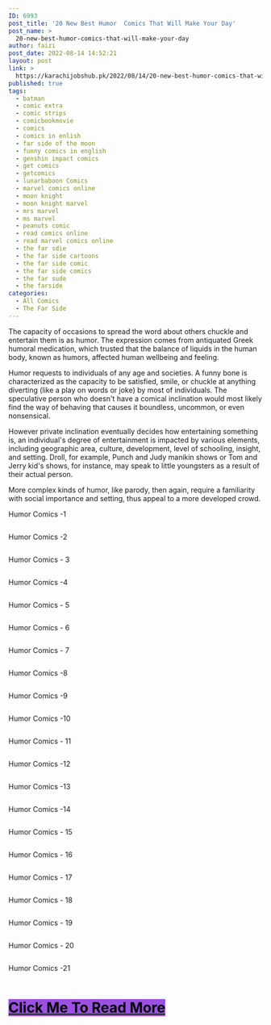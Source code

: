 ```yaml
---
ID: 6993
post_title: '20 New Best Humor  Comics That Will Make Your Day'
post_name: >
  20-new-best-humor-comics-that-will-make-your-day
author: faizi
post_date: 2022-08-14 14:52:21
layout: post
link: >
  https://karachijobshub.pk/2022/08/14/20-new-best-humor-comics-that-will-make-your-day/
published: true
tags:
  - batman
  - comic extra
  - comic strips
  - comicbookmovie
  - comics
  - comics in enlish
  - far side of the moon
  - funny comics in english
  - genshin impact comics
  - get comics
  - getcomics
  - lunarbaboon Comics
  - marvel comics online
  - moon knight
  - moon knight marvel
  - mrs marvel
  - ms marvel
  - peanuts comic
  - read comics online
  - read marvel comics online
  - the far sdie
  - the far side cartoons
  - the far side comic
  - the far side comics
  - the far sude
  - the farside
categories:
  - All Comics
  - The Far Side
---
```

<!-- wp:paragraph -->
<p><a href="https://www.facebook.com/sharer/sharer.php?u=https://petswholesome.com/?p=14486"></a></p>
<!-- /wp:paragraph -->

<!-- wp:paragraph -->
<p>The capacity of occasions to spread the word about others chuckle and entertain them is as humor. The expression comes from antiquated Greek humoral medication, which trusted that the balance of liquids in the human body, known as humors, affected human wellbeing and feeling. </p>
<!-- /wp:paragraph -->

<!-- wp:paragraph -->
<p></p>
<!-- /wp:paragraph -->

<!-- wp:paragraph -->
<p>Humor requests to individuals of any age and societies. A funny bone is characterized as the capacity to be satisfied, smile, or chuckle at anything diverting (like a play on words or joke) by most of individuals. The speculative person who doesn't have a comical inclination would most likely find the way of behaving that causes it boundless, uncommon, or even nonsensical.</p>
<!-- /wp:paragraph -->

<!-- wp:html -->
<script async src="https://pagead2.googlesyndication.com/pagead/js/adsbygoogle.js?client=ca-pub-7873390701257845"
     crossorigin="anonymous"></script>
<ins class="adsbygoogle"
     style="display:block"
     data-ad-format="autorelaxed"
     data-ad-client="ca-pub-7873390701257845"
     data-ad-slot="1914081159"></ins>
<script>
     (adsbygoogle = window.adsbygoogle || []).push({});
</script>
<!-- /wp:html -->

<!-- wp:paragraph -->
<p>However private inclination eventually decides how entertaining something is, an individual's degree of entertainment is impacted by various elements, including geographic area, culture, development, level of schooling, insight, and setting. Droll, for example, Punch and Judy manikin shows or Tom and Jerry kid's shows, for instance, may speak to little youngsters as a result of their actual person.</p>
<!-- /wp:paragraph -->

<!-- wp:paragraph -->
<p></p>
<!-- /wp:paragraph -->

<!-- wp:paragraph -->
<p>More complex kinds of humor, like parody, then again, require a familiarity with social importance and setting, thus appeal to a more developed crowd.</p>
<!-- /wp:paragraph -->

<!-- wp:paragraph -->
<p></p>
<!-- /wp:paragraph -->

<!-- wp:paragraph -->
<p>Humor Comics -1</p>
<!-- /wp:paragraph -->

<!-- wp:image {"id":6994,"sizeSlug":"full","linkDestination":"none"} -->
<figure class="wp-block-image size-full"><img src="https://karachijobshub.pk/wp-content/uploads/2022/08/Humor-Comics-1-2.jpg" alt="" class="wp-image-6994"/></figure>
<!-- /wp:image -->

<!-- wp:paragraph -->
<p>Humor Comics -2</p>
<!-- /wp:paragraph -->

<!-- wp:image {"id":6995,"sizeSlug":"full","linkDestination":"none"} -->
<figure class="wp-block-image size-full"><img src="https://karachijobshub.pk/wp-content/uploads/2022/08/Humor-Comics-2-1.jpg" alt="" class="wp-image-6995"/></figure>
<!-- /wp:image -->

<!-- wp:paragraph -->
<p></p>
<!-- /wp:paragraph -->

<!-- wp:paragraph -->
<p>Humor Comics - 3</p>
<!-- /wp:paragraph -->

<!-- wp:image {"id":6996,"sizeSlug":"full","linkDestination":"none"} -->
<figure class="wp-block-image size-full"><img src="https://karachijobshub.pk/wp-content/uploads/2022/08/Humor-Comics-3-1.jpg" alt="" class="wp-image-6996"/></figure>
<!-- /wp:image -->

<!-- wp:paragraph -->
<p></p>
<!-- /wp:paragraph -->

<!-- wp:paragraph -->
<p>Humor Comics -4</p>
<!-- /wp:paragraph -->

<!-- wp:image {"id":6997,"sizeSlug":"full","linkDestination":"none"} -->
<figure class="wp-block-image size-full"><img src="https://karachijobshub.pk/wp-content/uploads/2022/08/Humor-Comics-4-1.jpg" alt="" class="wp-image-6997"/></figure>
<!-- /wp:image -->

<!-- wp:paragraph -->
<p></p>
<!-- /wp:paragraph -->

<!-- wp:paragraph -->
<p>Humor Comics - 5</p>
<!-- /wp:paragraph -->

<!-- wp:image {"id":6998,"sizeSlug":"full","linkDestination":"none"} -->
<figure class="wp-block-image size-full"><img src="https://karachijobshub.pk/wp-content/uploads/2022/08/Humor-Comics-5-1.jpg" alt="" class="wp-image-6998"/></figure>
<!-- /wp:image -->

<!-- wp:html -->
<script async src="https://pagead2.googlesyndication.com/pagead/js/adsbygoogle.js?client=ca-pub-7873390701257845"
     crossorigin="anonymous"></script>
<ins class="adsbygoogle"
     style="display:block"
     data-ad-format="autorelaxed"
     data-ad-client="ca-pub-7873390701257845"
     data-ad-slot="1914081159"></ins>
<script>
     (adsbygoogle = window.adsbygoogle || []).push({});
</script>
<!-- /wp:html -->

<!-- wp:paragraph -->
<p>Humor Comics - 6</p>
<!-- /wp:paragraph -->

<!-- wp:image {"id":6999,"sizeSlug":"full","linkDestination":"none"} -->
<figure class="wp-block-image size-full"><img src="https://karachijobshub.pk/wp-content/uploads/2022/08/Humor-Comics-6-1.jpg" alt="" class="wp-image-6999"/></figure>
<!-- /wp:image -->

<!-- wp:paragraph -->
<p></p>
<!-- /wp:paragraph -->

<!-- wp:paragraph -->
<p>Humor Comics - 7</p>
<!-- /wp:paragraph -->

<!-- wp:image {"id":7000,"sizeSlug":"full","linkDestination":"none"} -->
<figure class="wp-block-image size-full"><img src="https://karachijobshub.pk/wp-content/uploads/2022/08/Humor-Comics-7-1.jpg" alt="" class="wp-image-7000"/></figure>
<!-- /wp:image -->

<!-- wp:paragraph -->
<p></p>
<!-- /wp:paragraph -->

<!-- wp:paragraph -->
<p>Humor Comics -8</p>
<!-- /wp:paragraph -->

<!-- wp:image {"id":7001,"sizeSlug":"full","linkDestination":"none"} -->
<figure class="wp-block-image size-full"><img src="https://karachijobshub.pk/wp-content/uploads/2022/08/Humor-Comics-8-1.jpg" alt="" class="wp-image-7001"/></figure>
<!-- /wp:image -->

<!-- wp:paragraph -->
<p></p>
<!-- /wp:paragraph -->

<!-- wp:paragraph -->
<p></p>
<!-- /wp:paragraph -->

<!-- wp:paragraph -->
<p>Humor Comics -9</p>
<!-- /wp:paragraph -->

<!-- wp:image {"id":7002,"sizeSlug":"full","linkDestination":"none"} -->
<figure class="wp-block-image size-full"><img src="https://karachijobshub.pk/wp-content/uploads/2022/08/Humor-Comics-9-1.jpg" alt="" class="wp-image-7002"/></figure>
<!-- /wp:image -->

<!-- wp:paragraph -->
<p></p>
<!-- /wp:paragraph -->

<!-- wp:paragraph -->
<p>Humor Comics -10</p>
<!-- /wp:paragraph -->

<!-- wp:image {"id":7003,"sizeSlug":"full","linkDestination":"none"} -->
<figure class="wp-block-image size-full"><img src="https://karachijobshub.pk/wp-content/uploads/2022/08/Humor-Comics-10-1.jpg" alt="" class="wp-image-7003"/></figure>
<!-- /wp:image -->

<!-- wp:html -->
<script async src="https://pagead2.googlesyndication.com/pagead/js/adsbygoogle.js?client=ca-pub-7873390701257845"
     crossorigin="anonymous"></script>
<ins class="adsbygoogle"
     style="display:block"
     data-ad-format="autorelaxed"
     data-ad-client="ca-pub-7873390701257845"
     data-ad-slot="1914081159"></ins>
<script>
     (adsbygoogle = window.adsbygoogle || []).push({});
</script>
<!-- /wp:html -->

<!-- wp:paragraph -->
<p>Humor Comics - 11</p>
<!-- /wp:paragraph -->

<!-- wp:image {"id":7004,"sizeSlug":"full","linkDestination":"none"} -->
<figure class="wp-block-image size-full"><img src="https://karachijobshub.pk/wp-content/uploads/2022/08/Humor-Comics-11-1.jpg" alt="" class="wp-image-7004"/></figure>
<!-- /wp:image -->

<!-- wp:paragraph -->
<p></p>
<!-- /wp:paragraph -->

<!-- wp:paragraph -->
<p>Humor Comics -12</p>
<!-- /wp:paragraph -->

<!-- wp:image {"id":7005,"sizeSlug":"full","linkDestination":"none"} -->
<figure class="wp-block-image size-full"><img src="https://karachijobshub.pk/wp-content/uploads/2022/08/Humor-Comics-12.png" alt="" class="wp-image-7005"/></figure>
<!-- /wp:image -->

<!-- wp:paragraph -->
<p></p>
<!-- /wp:paragraph -->

<!-- wp:paragraph -->
<p>Humor Comics -13</p>
<!-- /wp:paragraph -->

<!-- wp:image {"id":7006,"sizeSlug":"full","linkDestination":"none"} -->
<figure class="wp-block-image size-full"><img src="https://karachijobshub.pk/wp-content/uploads/2022/08/Humor-Comics-13-1.jpg" alt="" class="wp-image-7006"/></figure>
<!-- /wp:image -->

<!-- wp:paragraph -->
<p></p>
<!-- /wp:paragraph -->

<!-- wp:paragraph -->
<p>Humor Comics -14</p>
<!-- /wp:paragraph -->

<!-- wp:image {"id":7007,"sizeSlug":"full","linkDestination":"none"} -->
<figure class="wp-block-image size-full"><img src="https://karachijobshub.pk/wp-content/uploads/2022/08/Humor-Comics-14-1.jpg" alt="" class="wp-image-7007"/></figure>
<!-- /wp:image -->

<!-- wp:paragraph -->
<p></p>
<!-- /wp:paragraph -->

<!-- wp:paragraph -->
<p>Humor Comics - 15</p>
<!-- /wp:paragraph -->

<!-- wp:image {"id":7008,"sizeSlug":"full","linkDestination":"none"} -->
<figure class="wp-block-image size-full"><img src="https://karachijobshub.pk/wp-content/uploads/2022/08/Humor-Comics-15-1.jpg" alt="" class="wp-image-7008"/></figure>
<!-- /wp:image -->

<!-- wp:html -->
<script async src="https://pagead2.googlesyndication.com/pagead/js/adsbygoogle.js?client=ca-pub-7873390701257845"
     crossorigin="anonymous"></script>
<ins class="adsbygoogle"
     style="display:block"
     data-ad-format="autorelaxed"
     data-ad-client="ca-pub-7873390701257845"
     data-ad-slot="1914081159"></ins>
<script>
     (adsbygoogle = window.adsbygoogle || []).push({});
</script>
<!-- /wp:html -->

<!-- wp:paragraph -->
<p>Humor Comics - 16</p>
<!-- /wp:paragraph -->

<!-- wp:image {"id":7009,"sizeSlug":"full","linkDestination":"none"} -->
<figure class="wp-block-image size-full"><img src="https://karachijobshub.pk/wp-content/uploads/2022/08/Humor-Comics-16-1.jpg" alt="" class="wp-image-7009"/></figure>
<!-- /wp:image -->

<!-- wp:paragraph -->
<p></p>
<!-- /wp:paragraph -->

<!-- wp:paragraph -->
<p>Humor Comics - 17</p>
<!-- /wp:paragraph -->

<!-- wp:image {"id":7010,"sizeSlug":"full","linkDestination":"none"} -->
<figure class="wp-block-image size-full"><img src="https://karachijobshub.pk/wp-content/uploads/2022/08/Humor-Comics-17-1.jpg" alt="" class="wp-image-7010"/></figure>
<!-- /wp:image -->

<!-- wp:paragraph -->
<p></p>
<!-- /wp:paragraph -->

<!-- wp:paragraph -->
<p>Humor Comics - 18</p>
<!-- /wp:paragraph -->

<!-- wp:image {"id":7011,"sizeSlug":"full","linkDestination":"none"} -->
<figure class="wp-block-image size-full"><img src="https://karachijobshub.pk/wp-content/uploads/2022/08/Humor-Comics-18-1.jpg" alt="" class="wp-image-7011"/></figure>
<!-- /wp:image -->

<!-- wp:paragraph -->
<p></p>
<!-- /wp:paragraph -->

<!-- wp:paragraph -->
<p>Humor Comics - 19</p>
<!-- /wp:paragraph -->

<!-- wp:image {"id":7012,"sizeSlug":"full","linkDestination":"none"} -->
<figure class="wp-block-image size-full"><img src="https://karachijobshub.pk/wp-content/uploads/2022/08/Humor-Comics-19-1.jpg" alt="" class="wp-image-7012"/></figure>
<!-- /wp:image -->

<!-- wp:paragraph -->
<p></p>
<!-- /wp:paragraph -->

<!-- wp:paragraph -->
<p>Humor Comics - 20</p>
<!-- /wp:paragraph -->

<!-- wp:image {"id":7013,"sizeSlug":"full","linkDestination":"none"} -->
<figure class="wp-block-image size-full"><img src="https://karachijobshub.pk/wp-content/uploads/2022/08/Humor-Comics-20-1.jpg" alt="" class="wp-image-7013"/></figure>
<!-- /wp:image -->

<!-- wp:html -->
<script async src="https://pagead2.googlesyndication.com/pagead/js/adsbygoogle.js?client=ca-pub-7873390701257845"
     crossorigin="anonymous"></script>
<ins class="adsbygoogle"
     style="display:block"
     data-ad-format="autorelaxed"
     data-ad-client="ca-pub-7873390701257845"
     data-ad-slot="1914081159"></ins>
<script>
     (adsbygoogle = window.adsbygoogle || []).push({});
</script>
<!-- /wp:html -->

<!-- wp:paragraph -->
<p>Humor Comics -21</p>
<!-- /wp:paragraph -->

<!-- wp:image {"id":7014,"sizeSlug":"full","linkDestination":"none"} -->
<figure class="wp-block-image size-full"><img src="https://karachijobshub.pk/wp-content/uploads/2022/08/Humor-Comics-21-1.jpg" alt="" class="wp-image-7014"/></figure>
<!-- /wp:image -->

<!-- wp:paragraph -->
<p></p>
<!-- /wp:paragraph -->

<!-- wp:heading {"textAlign":"center","level":1} -->
<h1 class="has-text-align-center"><a href="https://karachijobshub.pk/20-great-new-the-humor-side-comics-that-will-make-your-day-happy/"><mark style="background-color:#9b51e0" class="has-inline-color">Click Me To Read More </mark></a></h1>
<!-- /wp:heading -->

<!-- wp:html -->
<script async src="https://pagead2.googlesyndication.com/pagead/js/adsbygoogle.js?client=ca-pub-7873390701257845"
     crossorigin="anonymous"></script>
<ins class="adsbygoogle"
     style="display:block"
     data-ad-format="autorelaxed"
     data-ad-client="ca-pub-7873390701257845"
     data-ad-slot="1914081159"></ins>
<script>
     (adsbygoogle = window.adsbygoogle || []).push({});
</script>
<!-- /wp:html -->
